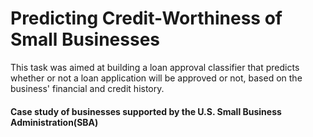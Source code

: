# Predicting Credit-Worthiness of Small Businesses

This task was aimed at building a loan approval classifier that predicts whether or not a loan application will be approved or not, based on the business' financial and credit history.
#### Case study of businesses supported by the U.S. Small Business Administration(SBA)
